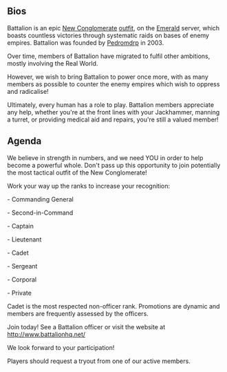 ## Bios

Battalion is an epic [New Conglomerate](../etc/New_Conglomerate.md)
[outfit](../terminology/Outfit.md), on the [Emerald](../etc/Emerald.md)
server, which boasts countless victories through systematic raids on
bases of enemy empires. Battalion was founded by
[Pedromdrp](user:Pedromdrp.md) in 2003.

Over time, members of Battalion have migrated to fulfil other ambitions,
mostly involving the Real World.

However, we wish to bring Battalion to power once more, with as many
members as possible to counter the enemy empires which wish to oppress
and radicalise!

Ultimately, every human has a role to play. Battalion members appreciate
any help, whether you're at the front lines with your Jackhammer,
manning a turret, or providing medical aid and repairs, you're still a
valued member!

## Agenda

We believe in strength in numbers, and we need YOU in order to help
become a powerful whole. Don't pass up this opportunity to join
potentially the most tactical outfit of the New Conglomerate!

Work your way up the ranks to increase your recognition:

\- Commanding General

\- Second-in-Command

\- Captain

\- Lieutenant

\- Cadet

\- Sergeant

\- Corporal

\- Private

Cadet is the most respected non-officer rank. Promotions are dynamic and
members are frequently assessed by the officers.

Join today! See a Battalion officer or visit the website at
[<http://www.battalionhq.net/>](http://www.battalionhq.net/)

We look forward to your participation!

Players should request a tryout from one of our active members.
